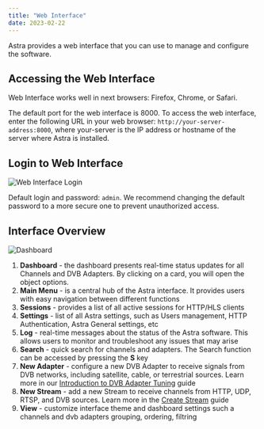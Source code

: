 ```yaml
---
title: "Web Interface"
date: 2023-02-22
---
```


Astra provides a web interface that you can use to manage and configure the software.

## Accessing the Web Interface

Web Interface works well in next browsers: Firefox, Chrome, or Safari.

The default port for the web interface is 8000. To access the web interface, enter the following URL in your web browser: `http://your-server-address:8000`, where your-server is the IP address or hostname of the server where Astra is installed.

## Login to Web Interface

![Web Interface Login](https://cdn.cesbo.com/help/astra/getting-started/web-interface/login.png)

Default login and password: `admin`. We recommend changing the default password to a more secure one to prevent unauthorized access.

## Interface Overview

![Dashboard](https://cdn.cesbo.com/help/astra/getting-started/web-interface/dashboard.png)

1. **Dashboard** - the dashboard presents real-time status updates for all Channels and DVB Adapters. By clicking on a card, you will open the object options.
2. **Main Menu** - is a central hub of the Astra interface. It provides users with easy navigation between different functions
3. **Sessions** - provides a list of all active sessions for HTTP/HLS clients
4. **Settings** - list of all Astra settings, such as Users management, HTTP Authentication, Astra General settings, etc
5. **Log** - real-time messages about the status of the Astra software. This allows users to monitor and troubleshoot any issues that may arise
6. **Search** - quick search for channels and adapters. The Search function can be accessed by pressing the **S** key
7. **New Adapter** -  configure a new DVB Adapter to receive signals from DVB networks, including satellite, cable, or terrestrial sources. Learn more in our [Introduction to DVB Adapter Tuning](../../receiving/dvb/introduction-to-dvb-adapter-tuning) guide
8. **New Stream** - add a new Stream to receive channels from HTTP, UDP, RTSP, and DVB sources. Learn more in the [Create Stream](../../admin-guide/stream/create) guide
9. **View** - customize interface theme and dashboard settings such a channels and dvb adapters grouping, ordering, filtring
